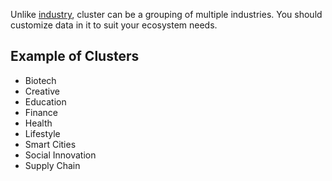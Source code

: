 Unlike [industry](Master-Data-Industry), cluster can be a grouping of multiple industries. You should customize data in it to suit your ecosystem needs.

## Example of Clusters
  * Biotech
  * Creative
  * Education
  * Finance
  * Health
  * Lifestyle
  * Smart Cities
  * Social Innovation
  * Supply Chain